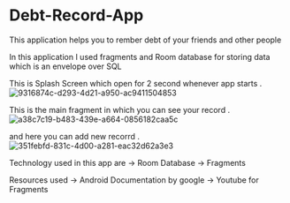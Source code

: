 # Debt-Record-App
This application helps you to rember debt of your friends and other people 

In this application I used fragments and Room database for storing data which is an envelope over SQL


This is Splash Screen which open for 2 second whenever app starts .
![9316874c-d293-4d21-a950-ac9411504853](https://user-images.githubusercontent.com/88794531/151671211-3feed388-03e8-4046-9bad-307c53fd8fa0.jpg)


This is the main fragment in which you can see your record .
![a38c7c19-b483-439e-a664-0856182caa5c](https://user-images.githubusercontent.com/88794531/151671363-c4c4fec8-a960-42d6-bcb2-7e03f4e3ffcc.jpg)


and here you can add new recorrd .
![351febfd-831c-4d00-a281-eac32d62a3e3](https://user-images.githubusercontent.com/88794531/151671398-c877a703-7ad3-4f36-a521-a518d3a0d384.jpg)


Technology used in this app are 
-> Room Database 
-> Fragments 

Resources used 
-> Android Documentation by google 
-> Youtube for Fragments 


